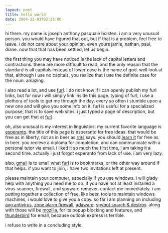 ```yaml
---
layout: post
title: hello world
date: 2004-12-03T02:23:00
---
```


hi there. my name is joseph anthony pasquale holsten. i am a very
unusual person. you would have figured that out, but if that is a
problem, feel free to leave. i do not care about your opinion. even
yours jamie, nathan, paul, diane. now that that has been settled, let us
begin.

the first thing you may have noticed is the lack of capital letters and
contractions. these are more difficult to read, and the only reason that
the standard is all capitals instead of lower case is the name of god.
well look at that, although i use no capitals, you realize that i use
the definite case for the noun. amazing.

i also read a lot, and use [furl][]. i do not know if i can openly
publish my furl links, but for now i will simply link inside this page.
typing of furl, i use a plethora of tools to get me through the day.
every so often i stumble upon a new one and will give you some info on
it. furl is useful for a specialized purpose, that is to save web sites.
i just typed a page of description, but you can get that at [furl][].

oh, also unusual is my interest in linguistics. my current favorite
language is [esperanto][]. the title of this page is esperanto for free
ideas. that would be free as in liberty, not as in beer as [rms][] says.
you should [learn it][] for free as in beer. you recieve a diploma for
completion, and can communicate with a personal tutor via email. i liked
it so much the first time, i am taking it a second time. actually i just
forgot esperanto from lack of use. i am very lazy.

also, [gmail][] is to email what [furl][] is to bookmarks, or the other
way around if that helps. if you want to join, i have two invitations
left at present.

please maintain your computer, especially if you use windows. i will
glady help with anything you need me to do. if you have not at least
installed a virus scanner, firewall, and spyware remover, contact me
immediately. i am putting together a collection of free, like beer,
tools to maintain windows machines, i would love to give you a copy. so
far i am planning on including [avg antivirus][], [zone alarm
firewall][], [adaware][], [spybot search & destroy][]. along with those
will be [mozilla][], for its popup blocking and features, and
[thunderbird][] for email, because outlook express is terrible.

i refuse to write in a concluding style.

  [furl]: http://www.furl.com
  [esperanto]: http://en.wikipedia.org/wiki/Esperanto
  [rms]: http://www.stallman.org
  [learn it]: http://pacujo.net/esperanto/course/
  [gmail]: https://gmail.google.com
  [avg antivirus]: http://free.grisoft.com/freeweb.php/doc/1/
  [zone alarm firewall]: http://www.zonelabs.com/store/content/catalog/products/sku_list_za.jsp
  [adaware]: http://www.lavasoftusa.com/software/adaware/
  [spybot search & destroy]: http://www.spybot.info
  [mozilla]: http://www.mozilla.org
  [thunderbird]: http://www.mozilla.org/products/thunderbird/
